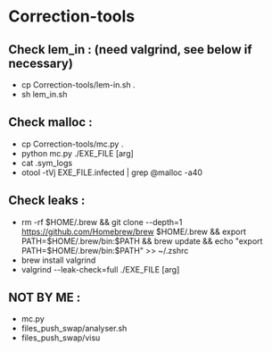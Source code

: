 # Correction-tools

Check lem_in : (need valgrind, see below if necessary)
--
* cp Correction-tools/lem-in.sh .
* sh lem_in.sh

Check malloc :
--
* cp Correction-tools/mc.py .
* python mc.py ./EXE_FILE [arg]
* cat .sym_logs
* otool -tVj EXE_FILE.infected | grep @malloc -a40

Check leaks :
--
* rm -rf $HOME/.brew && git clone --depth=1 https://github.com/Homebrew/brew $HOME/.brew && export PATH=$HOME/.brew/bin:$PATH && brew update && echo "export PATH=$HOME/.brew/bin:$PATH" >> ~/.zshrc
* brew install valgrind
* valgrind  --leak-check=full ./EXE_FILE [arg]

NOT BY ME :
--
* mc.py
* files_push_swap/analyser.sh
* files_push_swap/visu
